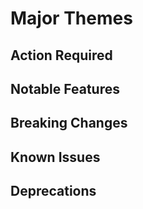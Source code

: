 # Major Themes

## Action Required

## Notable Features

## Breaking Changes

## Known Issues

## Deprecations
